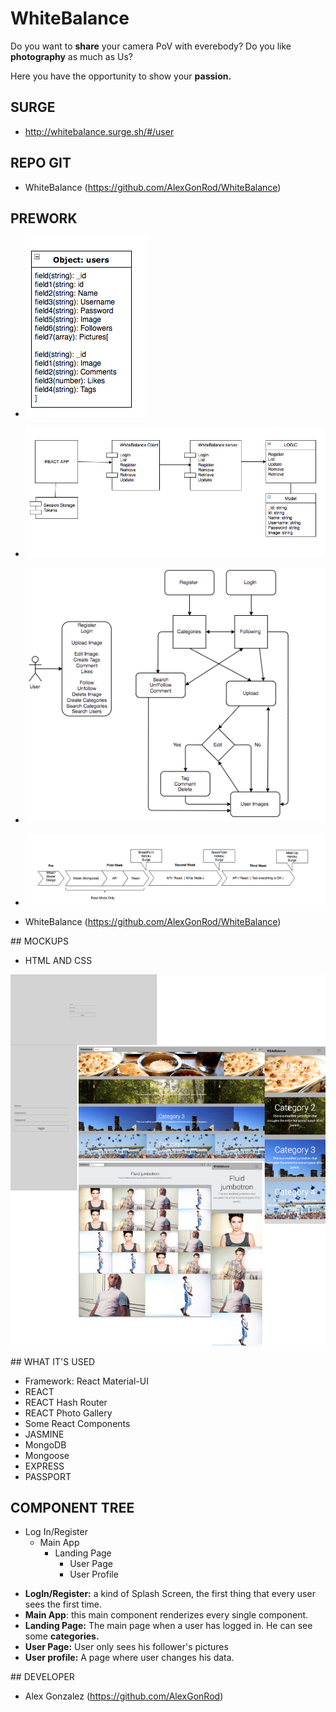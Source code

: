 # WhiteBalance

Do you want to **share** your camera PoV with everebody? Do you like **photography** as much as Us?

Here you have the opportunity to show your **passion.**

## SURGE

- http://whitebalance.surge.sh/#/user

## REPO GIT

- WhiteBalance (https://github.com/AlexGonRod/WhiteBalance)

## PREWORK

- ![alt text](docs/Model.png "DATA MODEL")
- ![alt text](docs/UMl.png "UML")
- ![alt text](docs/Flow.png "Flow")
- ![alt text](docs/SpringPlan.png "SPRING PLAN")

- WhiteBalance (https://github.com/AlexGonRod/WhiteBalance)


## MOCKUPS

- HTML AND CSS 

![alt text](docs/mockup.png "HTML AND CSS") 



## WHAT IT'S USED

- Framework: React Material-UI
- REACT
- REACT Hash Router
- REACT Photo Gallery
- Some React Components
- JASMINE
- MongoDB
- Mongoose
- EXPRESS
- PASSPORT


## COMPONENT TREE

* Log In/Register
    * Main App
        * Landing Page
            * User Page
            * User Profile

- **LogIn/Register:** a kind of Splash Screen, the first thing that every user sees the first time.
- **Main App**: this main component renderizes every single component.
- **Landing Page:** The main page when a user has logged in. He can see some **categories.**
- **User Page:** User only sees his follower's pictures
- **User profile:** A page where user changes his data.

## DEVELOPER

- Alex Gonzalez (https://github.com/AlexGonRod)


